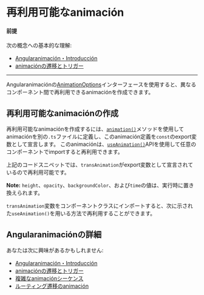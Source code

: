 # 再利用可能なanimación

#### 前提

次の概念への基本的な理解:

* [Angularanimación・Introducción](guide/animations)
* [animaciónの遷移とトリガー](guide/transition-and-triggers)

<hr>

Angularanimaciónの[AnimationOptions](api/animations/AnimationOptions)インターフェースを使用すると、異なるコンポーネント間で再利用できるanimaciónを作成できます。

## 再利用可能なanimaciónの作成

再利用可能なanimaciónを作成するには、[`animation()`](api/animations/animation)メソッドを使用してanimaciónを別の`.ts`ファイルに定義し、このanimación定義を`const`のexport変数として宣言します。 このanimaciónは、[`useAnimation()`](api/animations/useAnimation)APIを使用して任意のコンポーネントでimportすると再利用できます。

<code-example path="animations/src/app/animations.ts" header="src/app/animations.ts" region="reusable" language="typescript"></code-example>

上記のコードスニペットでは、`transAnimation`がexport変数として宣言されているので再利用可能です。

<div class="alert is-helpful">

**Note:** `height`、`opacity`、`backgroundColor`、および`time`の値は、実行時に置き換えられます。
</div>

`transAnimation`変数をコンポーネントクラスにインポートすると、次に示された`useAnimation()`を用いる方法で再利用することができます。

<code-example path="animations/src/app/open-close.component.3.ts" header="src/app/open-close.component.ts" region="reusable" language="typescript"></code-example>

## Angularanimaciónの詳細

あなたは次に興味があるかもしれません:

* [Angularanimación・Introducción](guide/animations)
* [animaciónの遷移とトリガー](guide/transition-and-triggers)
* [複雑なanimaciónシーケンス](guide/complex-animation-sequences)
* [ルーティング遷移のanimación](guide/route-animations)
